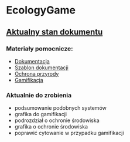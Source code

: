 # EcologyGame

## **[Aktualny stan dokumentu](https://github.com/GeoMarek/EcologyGame/tree/dokumentacja/project/dokumentacja/main_document.pdf)**

### Materiały pomocnicze:
- [Dokumentacja](https://github.com/GeoMarek/EcologyGame/tree/dokumentacja/docs/dokumentacja)
- [Szablon dokumentacji](https://github.com/GeoMarek/EcologyGame/tree/dokumentacja/template)
- [Ochrona przyrody](https://github.com/GeoMarek/EcologyGame/tree/dokumentacja/docs/ochrona_przyrody)
- [Gamifikacja](https://github.com/GeoMarek/EcologyGame/tree/dokumentacja/docs/gamifikacja)

### Aktualnie do zrobienia
- podsumowanie podobnych systemów
- grafika do gamifikacji
- podrozdział o ochronie środowiska
- grafika o ochronie środowiska
- poprawić cytowanie w przypadku gamifikacji